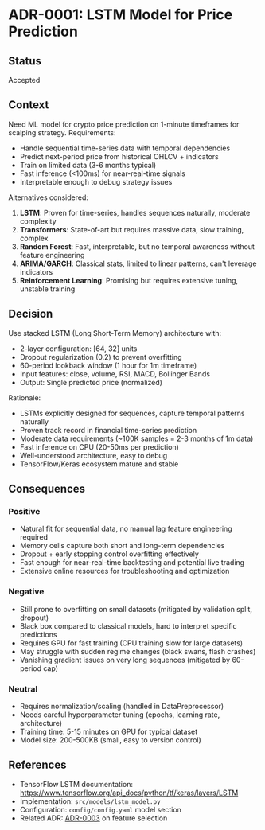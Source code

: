 # ADR-0001: LSTM Model for Price Prediction

## Status

Accepted

## Context

Need ML model for crypto price prediction on 1-minute timeframes for scalping strategy. Requirements:
- Handle sequential time-series data with temporal dependencies
- Predict next-period price from historical OHLCV + indicators
- Train on limited data (3-6 months typical)
- Fast inference (<100ms) for near-real-time signals
- Interpretable enough to debug strategy issues

Alternatives considered:
1. **LSTM**: Proven for time-series, handles sequences naturally, moderate complexity
2. **Transformers**: State-of-art but requires massive data, slow training, complex
3. **Random Forest**: Fast, interpretable, but no temporal awareness without feature engineering
4. **ARIMA/GARCH**: Classical stats, limited to linear patterns, can't leverage indicators
5. **Reinforcement Learning**: Promising but requires extensive tuning, unstable training

## Decision

Use stacked LSTM (Long Short-Term Memory) architecture with:
- 2-layer configuration: [64, 32] units
- Dropout regularization (0.2) to prevent overfitting
- 60-period lookback window (1 hour for 1m timeframe)
- Input features: close, volume, RSI, MACD, Bollinger Bands
- Output: Single predicted price (normalized)

Rationale:
- LSTMs explicitly designed for sequences, capture temporal patterns naturally
- Proven track record in financial time-series prediction
- Moderate data requirements (~100K samples = 2-3 months of 1m data)
- Fast inference on CPU (20-50ms per prediction)
- Well-understood architecture, easy to debug
- TensorFlow/Keras ecosystem mature and stable

## Consequences

### Positive

- Natural fit for sequential data, no manual lag feature engineering required
- Memory cells capture both short and long-term dependencies
- Dropout + early stopping control overfitting effectively
- Fast enough for near-real-time backtesting and potential live trading
- Extensive online resources for troubleshooting and optimization

### Negative

- Still prone to overfitting on small datasets (mitigated by validation split, dropout)
- Black box compared to classical models, hard to interpret specific predictions
- Requires GPU for fast training (CPU training slow for large datasets)
- May struggle with sudden regime changes (black swans, flash crashes)
- Vanishing gradient issues on very long sequences (mitigated by 60-period cap)

### Neutral

- Requires normalization/scaling (handled in DataPreprocessor)
- Needs careful hyperparameter tuning (epochs, learning rate, architecture)
- Training time: 5-15 minutes on GPU for typical dataset
- Model size: 200-500KB (small, easy to version control)

## References

- TensorFlow LSTM documentation: https://www.tensorflow.org/api_docs/python/tf/keras/layers/LSTM
- Implementation: `src/models/lstm_model.py`
- Configuration: `config/config.yaml` model section
- Related ADR: [ADR-0003](0003-technical-indicators.md) on feature selection
